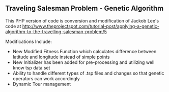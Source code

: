 Traveling Salesman Problem - Genetic Algorithm
----------------------------------------------

This PHP version of code is conversion and modification of Jackob Lee's code at http://www.theprojectspot.com/tutorial-post/applying-a-genetic-algorithm-to-the-travelling-salesman-problem/5

Modifications Include:
- New Modified Fitness Function which calculates difference between latitude and longitude instead of simple points
- New Initializer has been added for pre-processing and utilizing well know tsp data set
- Ability to handle different types of .tsp files and changes so that genetic operators can work accordingly
- Dynamic Tour management 

